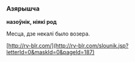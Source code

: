 ### Азярышча
**назоўнік, ніякі род**

Месца, дзе некалі было возера.

<a rel="author">[http://rv-blr.com/](http://rv-blr.com/slounik.jsp?letterId=0&maskId=0&pageId=187)</a>
